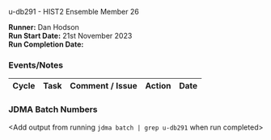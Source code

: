 u-db291 - HIST2 Ensemble Member 26

**Runner:**  Dan Hodson  
**Run Start Date:**  21st November 2023  
**Run Completion Date:**

### Events/Notes

| Cycle | Task | Comment / Issue | Action | Date |
| ---   | ---  | ---             | ---    | ---- |





### JDMA Batch Numbers

<Add output from running `jdma batch | grep u-db291` when run completed>
